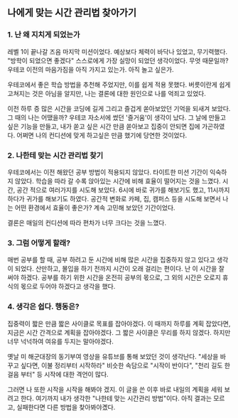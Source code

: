 ## 나에게 맞는 시간 관리법 찾아가기

### 1. 난 왜 지치게 되었는가

레벨 1이 끝나갈 즈음 마지막 미션이었다. 예상보다 체력이 바닥나 있었고, 무기력했다.
"방학이 되었으면 좋겠다" 스스로에게 가장 실망이 되었던 생각이었다.
무엇 때문일까? 우테코 이전의 마음가짐을 아직 가지고 있는가. 아직 놀고 싶은가.

우테코에서 좋은 학습 방법을 추천해 주었지만, 이를 쉽게 적용 못했다.
버릇이란게 쉽게 고쳐지는 것은 아님을 알지만, 나는 결론에 대한 원인으로 나를 억죄고 있었다.

이전 하루 증 많은 시간을 코딩에 길게 그리고 즐겁게 쏟아보았던 기억을 되새겨 보았다.
그 때의 나는 어땠을까? 우테코 자소서에 썼던 '즐거움'이 생각이 났다.
그 날에 만들고 싶은 기능을 만들고, 내가 쏟고 싶은 시간 만큼 쏟아보고 집중이 안되면 집에 가곤하였다.
어쩌면 나의 컨디션에 맞게 하고싶은 만큼 했기에 당연한 것이었다.

### 2. 나한테 맞는 시간 관리법 찾기

우테코에서는 이전 해왔던 공부 방법이 적용되지 않았다. 타이트한 미션 기간이 익숙하지 않았다.
학습을 따라 갈 수록 앉아있는 시간에 비해 효율이 떨어지는 것을 느꼈다. 시간, 공간 적으로 여러가지를 시도해 보았다.
6시에 바로 귀가를 해보기도 했고, 11시까지 하다가 귀가를 해보기도 하였다.
공간적 변화로 카페, 집, 캠퍼스 등을 시도해 보면서 나는 어떤 환경에서 효율이 좋은가? 계속 고민해 보았던 기간이었다.

결론은 매일의 컨디션에 따라 편차가 너무 크다는 것을 느꼈다.

### 3. 그럼 어떻게 할래?

매번 공부를 할 때, 공부 하려고 둔 시간에 비해 많은 시간을 집중하지 않고 있다고 생각이 되었다.
산만하고, 몰입을 하기 전까지 시간이 오래 걸리는 편이다.
난 이 시간을 잘 써야 하겠다. 공부를 하기 위한 시간을 온전히 공부의 몫으로, 그 외의 시간은 오로지 휴식의 몫으로 두어야 하겠다고 생각을 했다.

### 4. 생각은 쉽다. 행동은?

집중력이 짧은 만큼 짧은 사이클로 목표를 잡아야겠다. 이 때까지 하루를 계획 잡았다면, 지금은 시간 간격으로 계획을 잡아야겠다.
그 짧은 사이클은 무리를 하지 않겠다. 하지만 너무 넉넉하여 여유를 두지는 말아야겠다.

옛날 미 해군대장의 동기부여 영상을 유튜브를 통해 보았던 것이 생각난다.
"세상을 바꾸고 싶다면, 이불 정리부터 시작하라"
비슷한 속담으로 "시작이 반이다", "천리 길도 한 걸음 부터" 등 시작에 대한 격언이 많다.

그러면 나 또한 시작을 시작을 해봐야 겠지. 이 글을 쓴 이후 바로 내일의 계획을 세워 보려고 한다.
여기까지 내가 생각한 "나한테 맞는 시간관리 방법"이다. 
아직 결과는 모르고, 실패한다면 다른 방법을 찾아봐야곘다.

